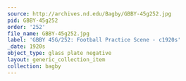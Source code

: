 ```yaml
---
source: http://archives.nd.edu/Bagby/GBBY-45g252.jpg
pid: GBBY-45g252
order: '252'
file_name: GBBY-45g252.jpg
label: 'GBBY 45G/252: Football Practice Scene - c1920s'
_date: 1920s
object_type: glass plate negative
layout: generic_collection_item
collection: bagby
---
```

